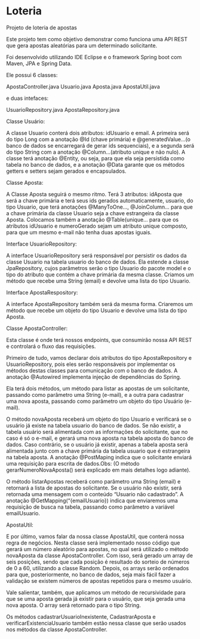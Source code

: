 # Loteria
Projeto de loteria de apostas

Este projeto tem como objetivo demonstrar como funciona uma API REST que gera apostas aleatórias para um determinado solicitante. 

Foi desenvolvido utilizando IDE Eclipse e o framework Spring boot com Maven, JPA e Spring Data.

Ele possui 6 classes:

  ApostaController.java
  Usuario.java
  Aposta.java
  ApostaUtil.java
  
e duas intefaces:

  UsuarioRepository.java
  ApostaRepository.java
  
Classe Usuário:
 
A classe Usuario conterá dois atributos: idUsuario e email. A primeira será do tipo Long com a anotação @Id (chave primária) e @generatedValue…(o banco de dados se encarregará de gerar ids sequenciais), e a segunda será do tipo String com a anotação @Column…(atributo unique e não nulo). A classe terá anotação @Entity, ou seja, para que ela seja persistida como tabela no banco de dados, e a anotação @Data garante que os métodos getters e setters sejam gerados e encapsulados.

Classe Aposta:

A Classe Aposta seguirá o mesmo ritmo. Terá 3 atributos: idAposta que será a chave  primária e terá seus ids gerados automaticamente, usuario, do tipo Usuario, que terá anotações @ManyToOne..., @JoinColumn... para que a chave primária da classe Usuario seja a chave estrangeira da classe Aposta. Colocamos também a anotação @Table(unique… para que os atributos idUsuario e numeroGerado sejam um atributo unique composto, para que um mesmo e-mail não tenha duas apostas iguais.

Interface UsuarioRepository:

A interface UsuarioRepository será responsável por persistir os dados da classe Usuario na tabela usuario do banco de dados. Ela estende a classe JpaRepository, cujos parâmetros serão o tipo Usuario do pacote model e o tipo do atributo que contém a chave primária da mesma classe. Criamos um método que recebe uma String (email) e devolve uma lista do tipo Usuario.

Interface ApostaRespository:

A interface ApostaRepository também será da mesma forma. Criaremos um método que recebe um objeto do tipo Usuario e devolve uma lista do tipo Aposta.

Classe ApostaController:

Esta classe é onde terá nossos endpoints, que  consumirão nossa API REST e controlará o fluxo das requisições.

Primeiro de tudo, vamos declarar dois atributos do tipo ApostaRepository e UsuarioRepository, pois eles serão responsáveis por implementar os métodos destas classes para comunicação com o banco de dados. A anotação @Autowired implementa injeção de dependências do Spring. 

Ela terá dois métodos, um método para listar as apostas de um solicitante, passando como parâmetro uma String (e-mail), e a outra para cadastrar uma nova aposta, passando como parâmetro um objeto do tipo Usuário (e-mail).

O método novaAposta receberá um objeto do tipo Usuario e verificará se o usuário já existe na tabela usuario do banco de dados. Se não existir, a tabela usuário será alimentada com as informações do solicitante, que no caso é só o e-mail, e gerará uma nova aposta na tabela aposta do banco de dados. Caso contrário, se o usuário já existir, apenas a tabela aposta será alimentada junto com a chave primária da tabela usuario que é estrangeira na tabela aposta. A anotação @PostMaping indica que o solicitante enviará uma requisição para escrita de dados.Obs: (O método gerarNumeroNovaAposta() será explicado em mais detalhes logo adiante).

O método listarApostas receberá como parâmetro uma String (email) e retornará a lista de apostas do solicitante. Se o usuário não existir, será retornada uma mensagem com o conteúdo “Usuario não cadastrado”. A anotação @GetMapping(“{emailUsuario}) indica que enviaremos uma requisição de busca na tabela, passando como parâmetro a variável emailUsuario.

ApostaUtil:

E por último, vamos falar da nossa classe ApostaUtil, que conterá nossa regra de negócios. Nesta classe será implementado nosso código que gerará um número aleatório para apostas, no qual será utilizado o método novaAposta da classe ApostaController. Com isso, será gerado um array de seis posições, sendo que cada posição é resultado do sorteio de números de 0 a 60, utilizando a classe Random. Depois, os arrays serão ordenados para que, posteriormente, no banco de dados, seja mais fácil fazer a validação se existem números de apostas repetidos para o mesmo usuário.

Vale salientar, também, que aplicamos um método de recursividade para que se uma aposta gerada já existir para o usuário, que seja gerada uma nova aposta. O array será retornado para o tipo String.

Os métodos cadastrarUsuarioInexistente, CadastrarAposta e verificarExistenciaUsuario também estão nessa classe que serão usados nos métodos da classe ApostaController.



